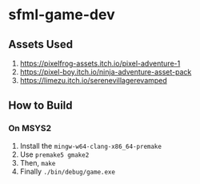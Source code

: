 # sfml-game-dev

## Assets Used
1. https://pixelfrog-assets.itch.io/pixel-adventure-1
2. https://pixel-boy.itch.io/ninja-adventure-asset-pack
3. https://limezu.itch.io/serenevillagerevamped

## How to Build
### On MSYS2
1. Install the ```mingw-w64-clang-x86_64-premake```
2. Use ```premake5 gmake2```
3. Then, ```make```
4. Finally ```./bin/debug/game.exe```
